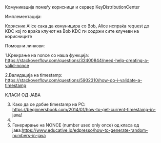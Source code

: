 Комуникација помеѓу корисници и сервер KeyDistributionCenter

Имплементација:

Корисник Alice сака да комуницира со Bob,
Alice испраќа request до KDC кој го враќа клучот на Bob 
KDC ги содржи сите клучеви на корисниците



Помошни линкови: 

1.Креирање на nonce со наша функција: https://stackoverflow.com/questions/32400844/need-help-creating-a-valid-nonce

2.Валидација на timestamp: https://stackoverflow.com/questions/5902310/how-do-i-validate-a-timestamp



КЛАСИ ОД ЈАВА

3. Како да се добие timestamp на PC: https://beginnersbook.com/2014/01/how-to-get-current-timestamp-in-java/
4. 
5. Генерирање на NONCE (number used only once) од класа од јава:https://www.educative.io/edpresso/how-to-generate-random-numbers-in-java
